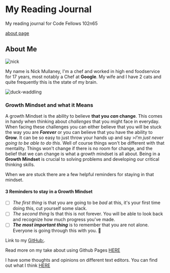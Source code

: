 # My Reading Journal
My reading journal for Code Fellows 102n65

[about page](about.md)

## About Me
![nick](https://user-images.githubusercontent.com/21025934/192430857-a9ff4140-450f-485a-8641-3800be603a3f.jpg)

My name is Nick Mullaney, I'm a chef and worked in high end foodservice for 17 years, most notably a Chef at **Google**.
My wife and I have 2 cats and quite frequently this is the state of my brain.

![duck-waddling](https://user-images.githubusercontent.com/21025934/192425030-eb3df1ab-a471-413c-8ab5-47c76429fa91.gif)


### Growth Mindset and what it Means

A growth Mindset is the ability to believe **that you _can_ change**. This comes in handy when thinking about *challenges* that you might face in everyday. When facing these challenges you can either believe that you will be stuck the way you are ***Forever*** or you can believe that you have the ability to **Grow**. It can be so easy to just throw your hands up and say >*I'm just never going to be able to do this*. Well of course things won't be different with that mentality. Things won't change if there is no room for change, and the belief that we can change is what a growth mindset is all about. Being in a **Growth Mindset** is crucial to solving problems and developing our critical thinking skills. 

When we are stuck there are a few helpful reminders for staying in that mindset.


#### 3 Reminders to stay in a Growth Mindset
- [ ] *The first thing* is that you are going to be *bad* at this, it's your first time doing this, cut yourself some slack.
- [ ] *The second thing* Is that this is not forever. You will be able to look back and recognize how much progress you've made.
- [ ] ***The most important thing*** is to remember that you are not alone. Everyone is going through this with you. :tada:

Link to my [GitHub:](https://github.com/nickmullaney).

Read more on my take about using Github Pages [HERE](reflection.md)

I have some thoughts and opinions on different text editors. You can find out what I think [HERE](texteditor.md)
